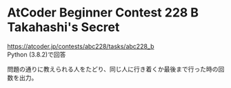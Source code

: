 # AtCoder Beginner Contest 228 B Takahashi's Secret  
https://atcoder.jp/contests/abc228/tasks/abc228_b  
Python (3.8.2)で回答  

問題の通りに教えられる人をたどり、同じ人に行き着くか最後まで行った時の回数を出力。
